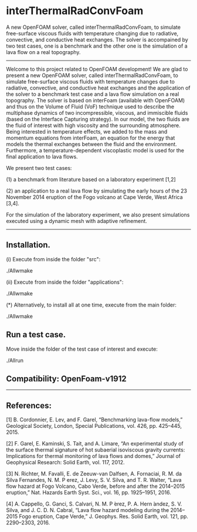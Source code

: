 # interThermalRadConvFoam
A new OpenFOAM solver, called interThermalRadConvFoam, to simulate free-surface viscous fluids with temperature changing due to radiative, convective, and conductive heat exchanges. The solver is accompained by two test cases, one is a benchmark and the other one is the simulation of a lava flow on a real topography.

-----------------------

Welcome to this project related to OpenFOAM development!
We are glad to present a new OpenFOAM solver, called interThermalRadConvFoam, 
to simulate free-surface viscous fluids with temperature changes due 
to radiative, convective, and conductive heat exchanges and the application 
of the solver to a benchmark test case and a lava flow simulation on a real 
topography. The solver is based on interFoam (available with OpenFOAM) and 
thus on the Volume of Fluid (VoF) technique used to describe the multiphase 
dynamics of two incompressible, viscous, and immiscible fluids (based on 
the Interface Capturing strategy). In our model, the two fluids are the 
fluid of interest with high viscosity and the surrounding atmosphere. 
Being interested in temperature effects, we added to the mass and momentum 
equations from interFoam, an equation for the energy that models the thermal 
exchanges between the fluid and the environment. Furthermore, a 
temperature-dependent viscoplastic model is used for the final application 
to lava flows. 

We present two test cases: 

(1) a benchmark from literature based on a laboratory experiment [1,2] 

(2) an application to a real lava flow by simulating the early hours of 
the 23 November 2014 eruption of the Fogo volcano at Cape Verde, West 
Africa [3,4]. 

For the simulation of the laboratory experiment, we also present simulations 
executed using a dynamic mesh with adaptive refinement.

----------------------

Installation.
-
 
(i) Execute from inside the folder "src":

./Allwmake

(ii) Execute from inside the folder "applications":

./Allwmake

(*) Alternatively, to install all at one time, execute from the main folder:

./Allwmake


Run a test case.
-

Move inside the folder of the test case of interest and execute:

./Allrun

Compatibility: OpenFoam-v1912
-

----------------------

References:
-

[1] B. Cordonnier, E. Lev, and F. Garel, “Benchmarking lava-flow models,” 
Geological Society, London, Special Publications, vol. 426, pp. 425–445, 2015.

[2] F. Garel, E. Kaminski, S. Tait, and A. Limare, “An experimental study 
of the surface thermal signature of hot subaerial isoviscous gravity currents: 
Implications for thermal monitoring of lava flows and domes,” Journal of 
Geophysical Research: Solid Earth, vol. 117, 2012.

[3] N. Richter, M. Favalli, E. de Zeeuw-van Dalfsen, A. Fornaciai, R. M. 
da Silva Fernandes, N. M. P erez, J. Levy, S. V. Silva, and T. R. Walter, 
“Lava flow hazard at Fogo Volcano, Cabo Verde, before and after the 2014–2015 
eruption,” Nat. Hazards Earth Syst. Sci., vol. 16, pp. 1925–1951, 2016.

[4] A. Cappello, G. Ganci, S. Calvari, N. M. P ́erez, P. A. Hern ́andez, S. V. 
Silva, and J. C. D. N. Cabral, “Lava flow hazard modeling during the 2014–2015 
Fogo eruption, Cape Verde,” J. Geophys. Res. Solid Earth, vol. 121, 
pp. 2290–2303, 2016.
